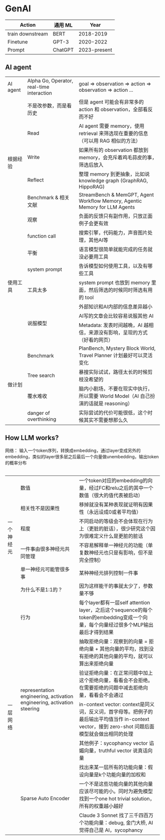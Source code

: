 # GenAI

| Action | 通用 ML | Year |
| --- | ---------------- | ---- |
| train downstream | BERT | 2018-2019 |
| Finetune | GPT-3 | 2020-2022 |
| Prompt | ChatGPT | 2023-present |

## AI agent

<table>
  <tr>
    <td>AI agent</td>
    <td>Alpha Go, Operator, real-time interaction</td>
    <td>goal => observation => action => observation => action ...</td>
  </tr>

  <tr>
    <td rowspan="6">根据经验</td>
    <td>不是改参数，而是看历史</td>
    <td>但是 agent 可能会有非常多的 action 和 observation，全部看反而不好</td>
  </tr>
  <tr>
    <td>Read</td>
    <td>AI agent 需要 memory，使用 retrieval 来筛选现在重要的信息（可以用 RAG 相似的方法）</td>
  </tr>
  <tr>
    <td>Write</td>
    <td>如果所有的 observation 都放到 memory，会充斥着鸡毛蒜皮的事，筛选后放入</td>
  </tr>
  <tr>
    <td>Reflect</td>
    <td>整理 memory 到更抽象，比如说 knowledge graph (GraphRAG, HippoRAG)</td>
  </tr>
  <tr>
    <td>Benchmark & 相关文献</td>
    <td>StreamBench & MemGPT, Agent Workflow Memory, Agentic Memory for LLM Agents</td>
  </tr>
  <tr>
    <td>观察</td>
    <td>负面的反馈只有副作用，只放正面例子会更有效</td>
  </tr>

  <tr>
    <td rowspan="7">使用工具</td>
    <td>function call</td>
    <td>搜索引擎，代码能力，声音图片处理，其他AI等</td>
  </tr>
  <tr>
    <td>平衡</td>
    <td>语言模型很简单就能完成的任务就没必要用工具</td>
  </tr>
  <tr>
    <td>system prompt</td>
    <td>告诉模型如何使用工具，以及有哪些工具</td>
  </tr>
  <tr>
    <td>工具太多</td>
    <td>system prompt 也放到 memory 里面，然后筛选的时候同时筛选有用的 tool</td>
  </tr>
  <tr>
    <td rowspan="3">说服模型</td>
    <td>外部知识和AI内部的信息差异越小</td>
  </tr>
  <tr>
    <td>AI写的文章会比较容易说服其他 AI</td>
  </tr>
  <tr>
    <td>Metadata: 发表时间越晚，AI 越相信，来源没有影响，呈现的方式（好看的网页）</td>
  </tr>

  <tr>
    <td rowspan="4">做计划</td>
    <td>Benchmark</td>
    <td>PlanBench, Mystery Block World, Travel Planner 计划最好可以灵活变化</td>
  </tr>
  <tr>
    <td>Tree search</td>
    <td>暴搜实际试试，路径太长的时候剪枝没希望的</td>
  </tr>
  <tr>
    <td>覆水难收</td>
    <td>脑内小剧场，不要在现实中执行，所以需要 World Model（AI 自己扮演的话就是 reasoning）</td>
  </tr>
  <tr>
    <td>danger of overthinking</td>
    <td>实际尝试的代价可能很低，这个时候其实不需要想那么久</td>
  </tr>
<table>

## How LLM works?

网络：
输入一个token序列，转换成embedding，通过layer变成另外的embedding，类似的layer很多层之后最后一个向量做unembedding，输出token的概率分布



<table>
  <tr>
    <td rowspan="6">一个神经元</td>
    <td>数值</td>
    <td>一个token对应的embedding的向量，经过FC和relu之后的其中一个数值（很大的值代表被启动）</td>
  </tr>
  <tr>
    <td>相关性不是因果性</td>
    <td>移掉就没有某种表现就证明有因果性（永远设成0或者平均值）</td>
  </tr>
  <tr>
    <td>程度</td>
    <td>不同启动的等级会不会体现在行为上（更脏的脏话），很少研究这个因为很难定义什么是更脏的脏话</td>
  </tr>
  <tr>
    <td>一件事由很多神经元共同管理</td>
    <td>不容易解释单一神经元的功能（单复数神经元也只是有影响，但不是完全控制）</td>
  </tr>
  <tr>
    <td>单一神经元可能管很多事</td>
    <td>某种神经元排列控制一件事</td>
  </tr>
  <tr>
    <td>为什么不是1:1的？</td>
    <td>因为这样能干的事就太少了，参数量不够</td>
  </tr>


  <tr>
    <td rowspan="8">一层网络</td>
    <td>行为</td>
    <td>每个layer都有一层self attention layer，之后这个sequence的每个token的embedding变成一个向量，每个向量经过很多个MLP输出最后才得到结果</td>
  </tr>
  <tr>
    <td rowspan="4">representation engineering, activation engineering, activation steering</td>
    <td>抽取拒绝向量：观察到的向量 = 拒绝向量 + 其他向量的平均，找到没有拒绝的其他向量的平均，就可以算出来拒绝向量</td>
  </tr>
  <tr>
    <td>验证拒绝向量：在正常问题中加上这个拒绝向量，看看会不会拒绝。在需要拒绝的问题中减去拒绝向量，看看会不会通过</td>
  </tr>
  <tr>
    <td>in-context vector: context是同义词，反义词，首字母等。把例子的最后输出平均值当作 in-context vector，接到 zero-shot 问题后面模型就会做出相同的处理</td>
  </tr>
  <tr>
    <td>其他例子：sycophancy vector 谄媚向量，truthful vector 说真话向量</td>
  </tr>
  <tr>
    <td rowspan="3">Sparse Auto Encoder</td>
    <td>找出来某一层所有的功能向量：假设向量是k个功能向量的加权和</td>
  </tr>
  <tr>
    <td>一个不是这些功能向量的其他向量应该尽可能的小。同时为避免模型找到一个one hot trivial solution，所有的权重越小越好</td>
  </tr>
  <tr>
    <td>Claude 3 Sonnet 找了三千四百万个功能向量：debug, 金门大桥, AI 觉得自己是 AI，sycophancy</td>
  </tr>
<table>